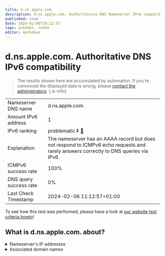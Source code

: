 ```yaml
---
title: d.ns.apple.com.
description: d.ns.apple.com. Authoritative DNS Nameserver IPv6 compatibility
published: true
date: 2024-02-06T10:12:57
tags: authdns, rank5
editor: markdown
---
```


# d.ns.apple.com. Authoritative DNS IPv6 compatibility

> The results shown here are accumulated by automation. If you're convinced the displayed data is wrong, please [contact the administrators](/howto/chat). 
{.is-info}




|   |   |
| - | - |
| Nameserver DNS name | d.ns.apple.com.
| Amount IPv6 address | 1
| IPv6 ranking | problematic :arrow_double_down: [🔗](/howto/ranking) |
| Explanation | The nameserver has an AAAA record but does not respond to ICMPv6 echo requests and rarely answers correctly to DNS queries via IPv6. |
| ICMPv6 success rate | 100%|
| DNS query success rate | 0% |
| Last Check Timestamp | 2024-02-06 11:12:57+01:00 |

To see how this test was performed, please have a look at [our website test criteria howto](/howto/testcriteria/authdns)!


## What is d.ns.apple.com. about?




<details>
<summary>Nameserver's IP addresses</summary>

2620:171:801:714::1

</details>



<details>
<summary>Associated domain names</summary>

music.apple.com

www.apple.com

www.foundationdb.org

</details>
